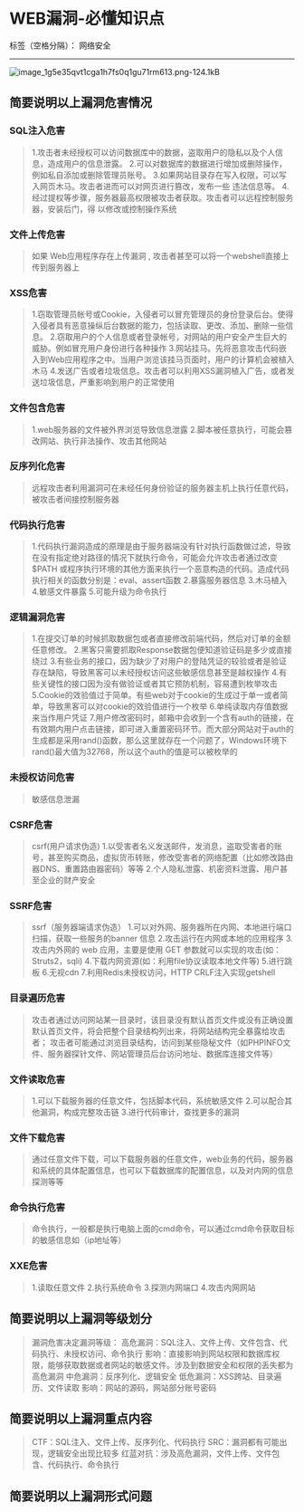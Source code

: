 ﻿# WEB漏洞-必懂知识点

标签（空格分隔）： 网络安全

---

![image_1g5e35qvt1cga1h7fs0q1gu71rm613.png-124.1kB][1]


## 简要说明以上漏洞危害情况
### SQL注入危害
> 1.攻击者未经授权可以访问数据库中的数据，盗取用户的隐私以及个人信息，造成用户的信息泄露。
2.可以对数据库的数据进行增加或删除操作，例如私自添加或删除管理员账号。
3.如果网站目录存在写入权限，可以写入网页木马。攻击者进而可以对网页进行篡改，发布一些 违法信息等。
4.经过提权等步骤，服务器最高权限被攻击者获取。攻击者可以远程控制服务器，安装后门，得 以修改或控制操作系统

### 文件上传危害
> 如果 Web应用程序存在上传漏洞 , 攻击者甚至可以将一个webshell直接上传到服务器上

### XSS危害
> 1.窃取管理员帐号或Cookie，入侵者可以冒充管理员的身份登录后台。使得入侵者具有恶意操纵后台数据的能力，包括读取、更改、添加、删除一些信息。
2.窃取用户的个人信息或者登录帐号，对网站的用户安全产生巨大的威胁。例如冒充用户身份进行各种操作
3.网站挂马。先将恶意攻击代码嵌入到Web应用程序之中。当用户浏览该挂马页面时，用户的计算机会被植入木马
4.发送广告或者垃圾信息。攻击者可以利用XSS漏洞植入广告，或者发送垃圾信息，严重影响到用户的正常使用

### 文件包含危害
> 1.web服务器的文件被外界浏览导致信息泄露
2.脚本被任意执行，可能会篡改网站、执行非法操作、攻击其他网站

### 反序列化危害
> 远程攻击者利用漏洞可在未经任何身份验证的服务器主机上执行任意代码，被攻击者间接控制服务器

### 代码执行危害
> 1.代码执行漏洞造成的原理是由于服务器端没有针对执行函数做过滤，导致在没有指定绝对路径的情况下就执行命令，可能会允许攻击者通过改变 $PATH 或程序执行环境的其他方面来执行一个恶意构造的代码。造成代码执行相关的函数分别是：eval、assert函数
2.暴露服务器信息
3.木马植入
4.敏感文件暴露
5.可能升级为命令执行

### 逻辑漏洞危害
> 1.在提交订单的时候抓取数据包或者直接修改前端代码，然后对订单的金额任意修改。
2.黑客只需要抓取Response数据包便知道验证码是多少或直接绕过
3.有些业务的接口，因为缺少了对用户的登陆凭证的较验或者是验证存在缺陷，导致黑客可以未经授权访问这些敏感信息甚至是越权操作
4.有些关键性的接口因为没有做验证或者其它预防机制，容易遭到枚举攻击
5.Cookie的效验值过于简单。有些web对于cookie的生成过于单一或者简单，导致黑客可以对cookie的效验值进行一个枚举
6.单纯读取内存值数据来当作用户凭证
7.用户修改密码时，邮箱中会收到一个含有auth的链接，在有效期内用户点击链接，即可进入重置密码环节。而大部分网站对于auth的生成都是采用rand()函数，那么这里就存在一个问题了，Windows环境下rand()最大值为32768，所以这个auth的值是可以被枚举的

### 未授权访问危害
> 敏感信息泄漏

### CSRF危害
> csrf(用户请求伪造)
1.以受害者名义发送邮件，发消息，盗取受害者的账号，甚至购买商品，虚拟货币转账，修改受害者的网络配置（比如修改路由器DNS、重置路由器密码）等等
2.个人隐私泄露、机密资料泄露、用户甚至企业的财产安全

### SSRF危害
> ssrf（服务器端请求伪造）
1.可以对外网、服务器所在内网、本地进行端口扫描，获取一些服务的banner 信息
2.攻击运行在内网或本地的应用程序
3.攻击内外网的 web 应用，主要是使用 GET 参数就可以实现的攻击(如：Struts2，sqli)
4.下载内网资源(如：利用file协议读取本地文件等)
5.进行跳板
6.无视cdn
7.利用Redis未授权访问，HTTP CRLF注入实现getshell

### 目录遍历危害
> 攻击者通过访问网站某一目录时，该目录没有默认首页文件或没有正确设置默认首页文件，将会把整个目录结构列出来，将网站结构完全暴露给攻击者； 攻击者可能通过浏览目录结构，访问到某些隐秘文件（如PHPINFO文件、服务器探针文件、网站管理员后台访问地址、数据库连接文件等）

### 文件读取危害
> 1.可以下载服务器的任意文件，包括脚本代码，系统敏感文件
2.可以配合其他漏洞，构成完整攻击链
3.进行代码审计，查找更多的漏洞

### 文件下载危害
> 通过任意文件下载，可以下载服务器的任意文件，web业务的代码，服务器和系统的具体配置信息，也可以下载数据库的配置信息，以及对内网的信息探测等等

### 命令执行危害
> 命令执行，一般都是执行电脑上面的cmd命令，可以通过cmd命令获取目标的敏感信息如（ip地址等）

### XXE危害
> 1.读取任意文件
2.执行系统命令
3.探测内网端口
4.攻击内网网站

## 简要说明以上漏洞等级划分
> 漏洞危害决定漏洞等级：
高危漏洞：SQL注入、文件上传、文件包含、代码执行、未授权访问、命令执行
影响：直接影响到网站权限和数据库权限，能够获取数据或者网站的敏感文件。涉及到数据安全和权限的丢失都为高危漏洞
中危漏洞：反序列化、逻辑安全
低危漏洞：XSS跨站、目录遍历、文件读取
影响：网站的源码，网站部分账号密码

## 简要说明以上漏洞重点内容
> CTF：SQL注入、文件上传、反序列化、代码执行
SRC：漏洞都有可能出现，逻辑安全出现比较多
红蓝对抗：涉及高危漏洞，文件上传、文件包含、代码执行、命令执行

## 简要说明以上漏洞形式问题


  [1]: http://static.zybuluo.com/corn/el1kw9v5bnhxdll0o7ahw2y8/image_1g5e35qvt1cga1h7fs0q1gu71rm613.png